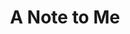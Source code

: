 ---
pid: ch252
title: A Note to Me
location_transcription: North Kensington
coordinates: "[-75.11578, 39.995177]"
zipcode: '19103'
gen_neighborhood: Center City
neighborhood: Rittenhouse Square,Avenue of The Arts,Logan Square,Fitler Square
outside_phl: 
age: '23'
age_range: 20-29
instagram: 
image_file_name: ch_252.jpg
proposal_transcription: |-
  sticky note pad
  //with physical sticky notes on the side of the statue//
topic: Education,Unknown
topic_summary: 0, 0
type: Interactive,Sculpture Statue
keywords_other: 
credit: 
image_labels: 
twitter: 
facebook: 
permalink: "/monuments/ch252/"
layout: item-page
---